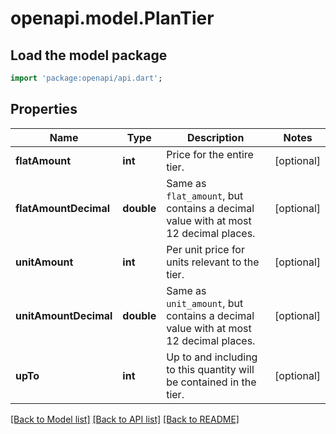 # openapi.model.PlanTier

## Load the model package
```dart
import 'package:openapi/api.dart';
```

## Properties
Name | Type | Description | Notes
------------ | ------------- | ------------- | -------------
**flatAmount** | **int** | Price for the entire tier. | [optional] 
**flatAmountDecimal** | **double** | Same as `flat_amount`, but contains a decimal value with at most 12 decimal places. | [optional] 
**unitAmount** | **int** | Per unit price for units relevant to the tier. | [optional] 
**unitAmountDecimal** | **double** | Same as `unit_amount`, but contains a decimal value with at most 12 decimal places. | [optional] 
**upTo** | **int** | Up to and including to this quantity will be contained in the tier. | [optional] 

[[Back to Model list]](../README.md#documentation-for-models) [[Back to API list]](../README.md#documentation-for-api-endpoints) [[Back to README]](../README.md)


